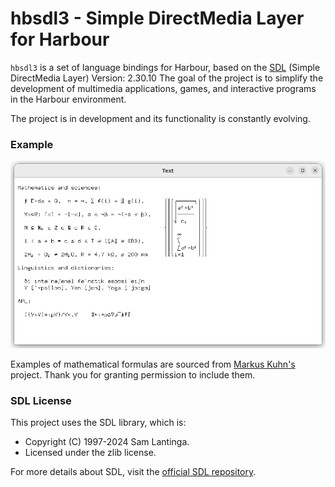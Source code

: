 # hbsdl3 - Simple DirectMedia Layer for Harbour

`hbsdl3` is a set of language bindings for Harbour, based on the [SDL](https://www.libsdl.org/) (Simple DirectMedia Layer) Version: 2.30.10
The goal of the project is to simplify the development of multimedia applications, games, and interactive programs in the Harbour environment.

The project is in development and its functionality is constantly evolving.

### Example

![sdl_drawText](docs/assets/img/sdl_drawText.png)

Examples of mathematical formulas are sourced from [Markus Kuhn's](https://github.com/mgkuhn) project. Thank you for granting permission to include them.

### SDL License
This project uses the SDL library, which is:
- Copyright (C) 1997-2024 Sam Lantinga.
- Licensed under the zlib license.

For more details about SDL, visit the [official SDL repository](https://github.com/libsdl-org/SDL).
